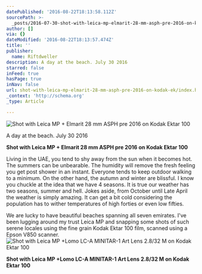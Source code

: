 ```yaml
---
datePublished: '2016-08-22T18:13:58.112Z'
sourcePath: >-
  _posts/2016-07-30-shot-with-leica-mp-elmarit-28-mm-asph-pre-2016-on-kodak-ek.md
author: []
via: {}
dateModified: '2016-08-22T18:13:57.474Z'
title: ''
publisher:
  name: Riftdweller
description: A day at the beach. July 30 2016
starred: false
inFeed: true
hasPage: true
inNav: false
url: shot-with-leica-mp-elmarit-28-mm-asph-pre-2016-on-kodak-ek/index.html
_context: 'http://schema.org'
_type: Article

---
```

![Shot with Leica MP + Elmarit 28 mm ASPH pre 2016 on Kodak Ektar 100](https://the-grid-user-content.s3-us-west-2.amazonaws.com/4d43642a-7cb9-4747-957c-b261e8ed46ac.jpg)

A day at the beach. July 30 2016

**Shot with Leica MP + Elmarit 28 mm ASPH pre 2016 on Kodak Ektar 100**

Living in the UAE, you tend to shy away from the sun when it becomes hot. The summers can be unbearable. The humidity will remove the fresh feeling you get post shower in an instant. Everyone tends to keep outdoor walking to a minimum. On the other hand, the autumn and winter are blissful. I know you chuckle at the idea that we have 4 seasons. It is true our weather has two seasons, summer and hell. Jokes aside, from October until Late April the weather is simply amazing. It can get a bit cold considering the population has to wither temperatures of high forties or even low fifties.

We are lucky to have beautiful beaches spanning all seven emirates. I've been lugging around my trust Leica MP and snapping some shots of such serene locales using the fine grain Kodak Ektar 100 film, scanned using a Epson V850 scanner.
![Shot with Leica MP +Lomo LC-A MINITAR-1 Art Lens 2.8/32 M on Kodak Ektar 100](https://s3-us-west-2.amazonaws.com/the-grid-img/p/7051ce3438cf0d7608cb763988af8c59c70fb806.jpg)

**Shot with Leica MP +Lomo LC-A MINITAR-1 Art Lens 2.8/32 M on Kodak Ektar 100**